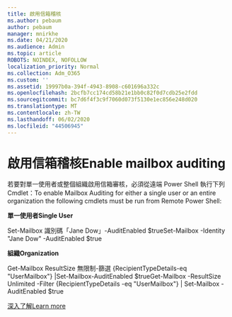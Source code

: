```yaml
---
title: 啟用信箱稽核
ms.author: pebaum
author: pebaum
manager: mnirkhe
ms.date: 04/21/2020
ms.audience: Admin
ms.topic: article
ROBOTS: NOINDEX, NOFOLLOW
localization_priority: Normal
ms.collection: Adm_O365
ms.custom: ''
ms.assetid: 19997b0a-394f-4943-8908-c601696a332c
ms.openlocfilehash: 2bcfb7cc174cd58b21e1bb0c82f0d7cdb25e2fdd
ms.sourcegitcommit: bc7d6f4f3c9f7060d073f5130e1ec856e248d020
ms.translationtype: MT
ms.contentlocale: zh-TW
ms.lasthandoff: 06/02/2020
ms.locfileid: "44506945"
---
```

# <a name="enable-mailbox-auditing"></a><span data-ttu-id="31d5e-102">啟用信箱稽核</span><span class="sxs-lookup"><span data-stu-id="31d5e-102">Enable mailbox auditing</span></span>

<span data-ttu-id="31d5e-103">若要對單一使用者或整個組織啟用信箱審核，必須從遠端 Power Shell 執行下列 Cmdlet：</span><span class="sxs-lookup"><span data-stu-id="31d5e-103">To enable Mailbox Auditing for either a single user or an entire organization the following cmdlets must be run from Remote Power Shell:</span></span>
  
 <span data-ttu-id="31d5e-104">**單一使用者**</span><span class="sxs-lookup"><span data-stu-id="31d5e-104">**Single User**</span></span>
  
<span data-ttu-id="31d5e-105">Set-Mailbox 識別碼「Jane Dow」-AuditEnabled $true</span><span class="sxs-lookup"><span data-stu-id="31d5e-105">Set-Mailbox -Identity "Jane Dow" -AuditEnabled $true</span></span>
  
 <span data-ttu-id="31d5e-106">**組織**</span><span class="sxs-lookup"><span data-stu-id="31d5e-106">**Organization**</span></span>
  
<span data-ttu-id="31d5e-107">Get-Mailbox ResultSize 無限制-篩選 {RecipientTypeDetails-eq "UserMailbox"} |Set-Mailbox-AuditEnabled $true</span><span class="sxs-lookup"><span data-stu-id="31d5e-107">Get-Mailbox -ResultSize Unlimited -Filter {RecipientTypeDetails -eq "UserMailbox"} | Set-Mailbox -AuditEnabled $true</span></span>
  
[<span data-ttu-id="31d5e-108">深入了解</span><span class="sxs-lookup"><span data-stu-id="31d5e-108">Learn more</span></span>](https://docs.microsoft.com/microsoft-365/compliance/enable-mailbox-auditing)
  

